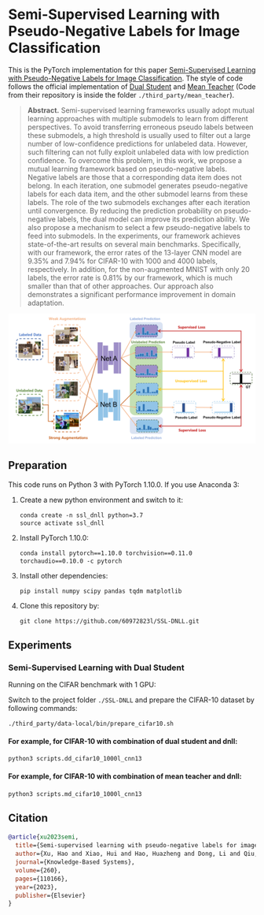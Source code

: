 # Semi-Supervised Learning with Pseudo-Negative Labels for Image Classification


This is the PyTorch implementation for this paper [Semi-Supervised Learning with Pseudo-Negative Labels for Image Classification](https://arxiv.org/abs/2301.03976). 
The style of code follows the official implementation of [Dual Student](https://arxiv.org/abs/1909.01804) and [Mean Teacher](https://github.com/CuriousAI/mean-teacher) (Code from their repository is inside the folder `./third_party/mean_teacher`). 

> **Abstract.** Semi-supervised learning frameworks usually adopt mutual learning approaches with multiple submodels to learn from different perspectives. To avoid transferring erroneous pseudo labels between these submodels, a high threshold is usually used to filter out a large number of low-confidence predictions for unlabeled data. However, such filtering can not fully exploit unlabeled data with low prediction confidence. To overcome this problem, in this work, we propose a mutual learning framework based on pseudo-negative labels. Negative labels are those that a corresponding data item does not belong. In each iteration, one submodel generates pseudo-negative labels for each data item, and the other submodel learns from these labels. The role of the two submodels exchanges after each iteration until convergence. By reducing the prediction probability on pseudo-negative labels, the dual model can improve its prediction ability. We also propose a mechanism to select a few pseudo-negative labels to feed into submodels. In the experiments, our framework achieves state-of-the-art results on several main benchmarks. Specifically, with our framework, the error rates of the 13-layer CNN model are 9.35% and 7.94% for CIFAR-10 with 1000 and 4000 labels, respectively. In addition, for the non-augmented MNIST with only 20 labels, the error rate is 0.81% by our framework, which is much smaller than that of other approaches. Our approach also demonstrates a significant performance improvement in domain adaptation.

![The pipe of DNLL](img/pipe.png)


## Preparation
This code runs on Python 3 with PyTorch 1.10.0. If you use Anaconda 3:
1. Create a new python environment and switch to it:
    ```
    conda create -n ssl_dnll python=3.7
    source activate ssl_dnll
    ```

2. Install PyTorch 1.10.0:
    ```
    conda install pytorch==1.10.0 torchvision==0.11.0 torchaudio==0.10.0 -c pytorch
    ```

3. Install other dependencies:
    ```
    pip install numpy scipy pandas tqdm matplotlib
    ```

4. Clone this repository by:
    ```
    git clone https://github.com/60972823l/SSL-DNLL.git
    ```


## Experiments
### Semi-Supervised Learning with Dual Student
Running on the CIFAR benchmark with 1 GPU:

Switch to the project folder `./SSL-DNLL` and prepare the CIFAR-10 dataset by following commands:
```
./third_party/data-local/bin/prepare_cifar10.sh
```

#### For example, for CIFAR-10 with combination of dual student and dnll:
```
python3 scripts.dd_cifar10_1000l_cnn13
```

#### For example, for CIFAR-10 with combination of mean teacher and dnll:
```
python3 scripts.md_cifar10_1000l_cnn13
```



## Citation
```bibtex
@article{xu2023semi,
  title={Semi-supervised learning with pseudo-negative labels for image classification},
  author={Xu, Hao and Xiao, Hui and Hao, Huazheng and Dong, Li and Qiu, Xiaojie and Peng, Chengbin},
  journal={Knowledge-Based Systems},
  volume={260},
  pages={110166},
  year={2023},
  publisher={Elsevier}
}
```


